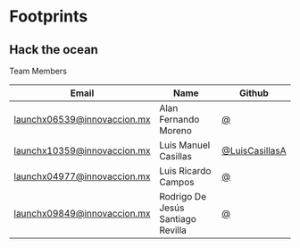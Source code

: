 # Footprints

## Hack the ocean

Team Members

| Email                       | Name                               | Github |
| --------------------------- | ---------------------------------- | ------ |
| launchx06539@innovaccion.mx | Alan Fernando Moreno               | [@]()     |
| launchx10359@innovaccion.mx | Luis Manuel Casillas               | [@LuisCasillasA](https://github.com/LuisCasillasA)     |
| launchx04977@innovaccion.mx | Luis Ricardo Campos                | [@]()     |
| launchx09849@innovaccion.mx | Rodrigo De Jesús Santiago Revilla | [@]()     |
